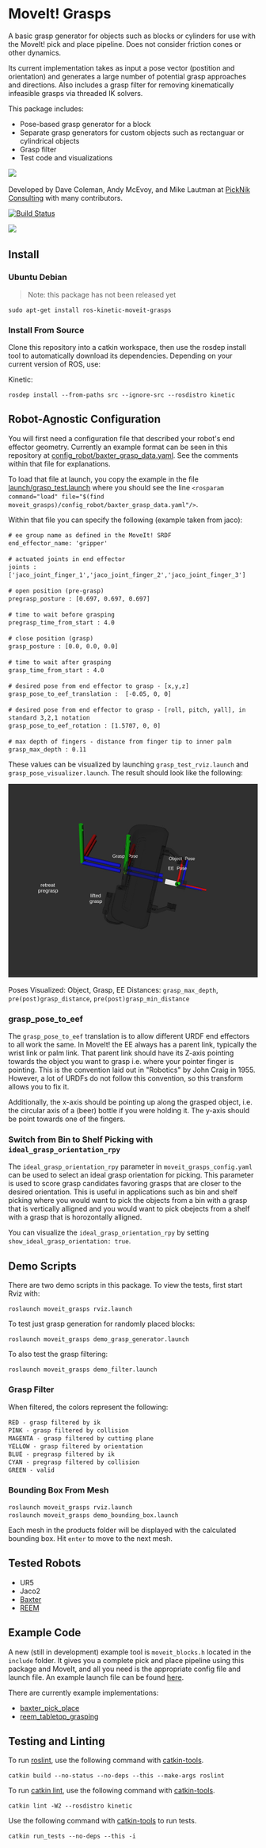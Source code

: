 # MoveIt! Grasps

A basic grasp generator for objects such as blocks or cylinders for use with the MoveIt! pick and place pipeline. Does not consider friction cones or other dynamics.

Its current implementation takes as input a pose vector (postition and orientation) and generates a large number of potential grasp approaches and directions. Also includes a grasp filter for removing kinematically infeasible grasps via threaded IK solvers.

This package includes:

 - Pose-based grasp generator for a block
 - Separate grasp generators for custom objects such as rectanguar or cylindrical objects
 - Grasp filter
 - Test code and visualizations

<img src="https://picknik.ai/images/logo.jpg" width="100">

Developed by Dave Coleman, Andy McEvoy, and Mike Lautman at [PickNik Consulting](http://picknik.ai/) with many contributors.

[![Build Status](https://travis-ci.org/PickNikRobotics/moveit_grasps.svg?branch=kinetic-devel)](https://travis-ci.org/PickNikRobotics/moveit_grasps)

<img src="https://raw.githubusercontent.com/PickNikRobotics/moveit_grasps/kinetic-devel/resources/demo.png" />

## Install

### Ubuntu Debian

> Note: this package has not been released yet

```
sudo apt-get install ros-kinetic-moveit-grasps
```

### Install From Source

Clone this repository into a catkin workspace, then use the rosdep install tool to automatically download its dependencies. Depending on your current version of ROS, use:

Kinetic:
```
rosdep install --from-paths src --ignore-src --rosdistro kinetic
```

## Robot-Agnostic Configuration

You will first need a configuration file that described your robot's end effector geometry. Currently an example format can be seen in this repository at [config_robot/baxter_grasp_data.yaml](https://github.com/PickNikRobotics/moveit_grasps/blob/kinetic-devel/config_robot/baxter_grasp_data.yaml). See the comments within that file for explanations.

To load that file at launch, you copy the example in the file [launch/grasp_test.launch](https://github.com/PickNikRobotics/moveit_grasps/blob/kinetic-devel/launch/grasp_test.launch) where you should see the line ``<rosparam command="load" file="$(find moveit_grasps)/config_robot/baxter_grasp_data.yaml"/>``.

Within that file you can specify the following (example taken from jaco):

    # ee group name as defined in the MoveIt! SRDF
    end_effector_name: 'gripper'

    # actuated joints in end effector
    joints : ['jaco_joint_finger_1','jaco_joint_finger_2','jaco_joint_finger_3']

    # open position (pre-grasp)
    pregrasp_posture : [0.697, 0.697, 0.697]

    # time to wait before grasping
    pregrasp_time_from_start : 4.0

    # close position (grasp)
    grasp_posture : [0.0, 0.0, 0.0]

    # time to wait after grasping
    grasp_time_from_start : 4.0

    # desired pose from end effector to grasp - [x,y,z]
    grasp_pose_to_eef_translation :  [-0.05, 0, 0]

    # desired pose from end effector to grasp - [roll, pitch, yall], in standard 3,2,1 notation
    grasp_pose_to_eef_rotation : [1.5707, 0, 0]

    # max depth of fingers - distance from finger tip to inner palm
    grasp_max_depth : 0.11

These values can be visualized by launching `grasp_test_rviz.launch` and `grasp_pose_visualizer.launch`.
The result should look like the following:

![Grasp Poses Visualization](https://raw.githubusercontent.com/PickNikRobotics/moveit_grasps/kinetic-devel/resources/moveit_grasps_poses.jpeg)

Poses Visualized: Object, Grasp, EE
Distances: `grasp_max_depth`, `pre(post)grasp_distance`, `pre(post)grasp_min_distance`

### grasp_pose_to_eef

The ``grasp_pose_to_eef`` translation is to allow different URDF end effectors to all work the same. In MoveIt! the EE always has a parent link, typically the wrist link or palm link. That parent link should have its Z-axis pointing towards the object you want to grasp i.e. where your pointer finger is pointing. This is the convention laid out in "Robotics" by John Craig in 1955. However, a lot of URDFs do not follow this convention, so this transform allows you to fix it.

Additionally, the x-axis should be pointing up along the grasped object, i.e. the circular axis of a (beer) bottle if you were holding it. The y-axis should be point towards one of the fingers.

### Switch from Bin to Shelf Picking with ``ideal_grasp_orientation_rpy``

The ``ideal_grasp_orientation_rpy`` parameter in ``moveit_grasps_config.yaml`` can be used to select an ideal grasp orientation for picking. This parameter is used to score grasp candidates favoring grasps that are closer to the desired orientation. This is useful in applications such as bin and shelf picking where you would want to pick the objects from a bin with a grasp that is vertically alligned and you would want to pick obejects from a shelf with a grasp that is horozontally alligned.

You can visualize the ``ideal_grasp_orientation_rpy`` by setting ``show_ideal_grasp_orientation: true``.

## Demo Scripts

There are two demo scripts in this package. To view the tests, first start Rviz with:

    roslaunch moveit_grasps rviz.launch

To test just grasp generation for randomly placed blocks:

    roslaunch moveit_grasps demo_grasp_generator.launch

To also test the grasp filtering:

    roslaunch moveit_grasps demo_filter.launch

### Grasp Filter

When filtered, the colors represent the following:

    RED - grasp filtered by ik
    PINK - grasp filtered by collision
    MAGENTA - grasp filtered by cutting plane
    YELLOW - grasp filtered by orientation
    BLUE - pregrasp filtered by ik
    CYAN - pregrasp filtered by collision
    GREEN - valid

### Bounding Box From Mesh

    roslaunch moveit_grasps rviz.launch
    roslaunch moveit_grasps demo_bounding_box.launch

Each mesh in the products folder will be displayed with the calculated bounding box. Hit `enter` to move to the next mesh.

## Tested Robots

 - UR5
 - Jaco2
 - [Baxter](https://github.com/davetcoleman/baxter_cpp)
 - [REEM](http://wiki.ros.org/Robots/REEM)

## Example Code

A new (still in development) example tool is ``moveit_blocks.h`` located in the ``include`` folder. It gives you a complete pick and place pipeline using this package and MoveIt, and all you need is the appropriate config file and launch file. An example launch file can be found [here](https://github.com/davetcoleman/clam/blob/master/clam_pick_place/launch/pick_place.launch).

There are currently example implementations:

 - [baxter_pick_place](https://github.com/davetcoleman/baxter_cpp/tree/kinetic-devel/baxter_pick_place)
 - [reem_tabletop_grasping](https://github.com/pal-robotics/reem_tabletop_grasping)

## Testing and Linting

To run [roslint](http://wiki.ros.org/roslint), use the following command with [catkin-tools](https://catkin-tools.readthedocs.org/).

    catkin build --no-status --no-deps --this --make-args roslint

To run [catkin lint](https://pypi.python.org/pypi/catkin_lint), use the following command with [catkin-tools](https://catkin-tools.readthedocs.org/).

    catkin lint -W2 --rosdistro kinetic

Use the following command with [catkin-tools](https://catkin-tools.readthedocs.org/) to run tests.

    catkin run_tests --no-deps --this -i
